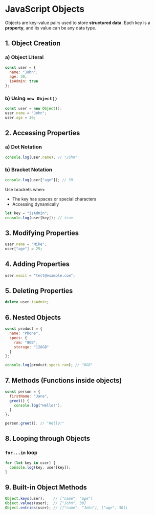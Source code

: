 # JavaScript Objects

Objects are key-value pairs used to store **structured data**. Each key is a **property**, and its value can be any data type.

## 1. Object Creation

### a) Object Literal

```js
const user = {
  name: "John",
  age: 30,
  isAdmin: true
};
```

### b) Using `new Object()`

```js
const user = new Object();
user.name = "John";
user.age = 30;
```

## 2. Accessing Properties

### a) Dot Notation

```js
console.log(user.name); // "John"
```

### b) Bracket Notation

```js
console.log(user["age"]); // 30
```

Use brackets when:

* The key has spaces or special characters
* Accessing dynamically

```js
let key = "isAdmin";
console.log(user[key]); // true
```

## 3. Modifying Properties

```js
user.name = "Mike";
user["age"] = 25;
```

## 4. Adding Properties

```js
user.email = "test@example.com";
```

## 5. Deleting Properties

```js
delete user.isAdmin;
```

## 6. Nested Objects

```js
const product = {
  name: "Phone",
  specs: {
    ram: "8GB",
    storage: "128GB"
  }
};

console.log(product.specs.ram); // "8GB"
```

## 7. Methods (Functions inside objects)

```js
const person = {
  firstName: "Jane",
  greet() {
    console.log("Hello!");
  }
};

person.greet(); // "Hello!"
```

## 8. Looping through Objects

### `for...in` loop

```js
for (let key in user) {
  console.log(key, user[key]);
}
```

## 9. Built-in Object Methods

```js
Object.keys(user);    // ["name", "age"]
Object.values(user);  // ["John", 30]
Object.entries(user); // [["name", "John"], ["age", 30]]
```

